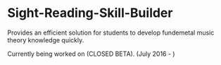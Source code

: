# Sight-Reading-Skill-Builder
Provides an efficient solution for students to develop fundemetal music theory knowledge quickly.

Currently being worked on (CLOSED BETA). (July 2016 - )
